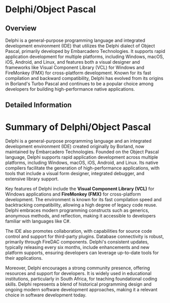 # Delphi/Object Pascal

## Overview

Delphi is a general-purpose programming language and integrated development environment (IDE) that utilizes the Delphi dialect of Object Pascal, primarily developed by Embarcadero Technologies. It supports rapid application development for multiple platforms, including Windows, macOS, iOS, Android, and Linux, and features both a visual designer and frameworks like Visual Component Library (VCL) for Windows and FireMonkey (FMX) for cross-platform development. Known for its fast compilation and backward compatibility, Delphi has evolved from its origins in Borland's Turbo Pascal and continues to be a popular choice among developers for building high-performance native applications.

## Detailed Information

# Summary of Delphi/Object Pascal

Delphi is a general-purpose programming language and an integrated development environment (IDE) created originally by Borland, now maintained by Embarcadero Technologies. Founded on the Object Pascal language, Delphi supports rapid application development across multiple platforms, including Windows, macOS, iOS, Android, and Linux. Its native compilers facilitate the generation of high-performance applications, with tools that include a visual form designer, integrated debugger, and extensive library support.

Key features of Delphi include the **Visual Component Library (VCL)** for Windows applications and **FireMonkey (FMX)** for cross-platform development. The environment is known for its fast compilation speed and backtracking compatibility, allowing a high degree of legacy code reuse. Delphi embraces modern programming constructs such as generics, anonymous methods, and reflection, making it accessible to developers familiar with languages like C#.

The IDE also promotes collaboration, with capabilities for source code control and support for third-party plugins. Database connectivity is robust, primarily through FireDAC components. Delphi's consistent updates, typically releasing every six months, include enhancements and new platform supports, ensuring developers can leverage up-to-date tools for their applications.

Moreover, Delphi encourages a strong community presence, offering resources and support for developers. It is widely used in educational institutions, particularly in South Africa, for teaching foundational coding skills. Delphi represents a blend of historical programming design and ongoing modern software development approaches, making it a relevant choice in software development today.

